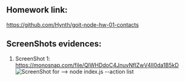 ## Homework link:

https://github.com/Hynth/goit-node-hw-01-contacts

## ScreenShots evidences:

1. ScreenShot 1: https://monosnap.com/file/QlWHDdoC4JnuvNfIZwV4Il0da1B5kD
   ![ScreenShot for --> node index.js --action list ](https://monosnap.com/file/QlWHDdoC4JnuvNfIZwV4Il0da1B5kD)
